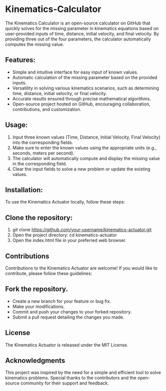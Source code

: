 # Kinematics-Calculator
 The Kinematics Calculator is an open-source calculator on GitHub that quickly solves for the missing parameter in kinematics equations based on user-provided inputs of time, distance, initial velocity, and final velocity. By providing three out of the four parameters, the calculator automatically computes the missing value.
 
## Features:
 - Simple and intuitive interface for easy input of known values.
 - Automatic calculation of the missing parameter based on the provided inputs.
 - Versatility in solving various kinematics scenarios, such as determining time, distance, initial velocity, or final velocity.
 - Accurate results ensured through precise mathematical algorithms.
 - Open-source project hosted on GitHub, encouraging collaboration, contributions, and customization.
 
## Usage:
 1) Input three known values (Time, Distance, Initial Velocity, Final Velocity) into the corresponding fields.
 2) Make sure to enter the known values using the appropriate units (e.g., seconds, meters per second).
 3) The calculator will automatically compute and display the missing value in the corresponding field.
 4) Clear the input fields to solve a new problem or update the existing values.
 
 ## Installation:

To use the Kinematics Actuator locally, follow these steps:

## Clone the repository:
 1) git clone https://github.com/your-username/kinematics-actuator.git
 2) Open the project directory:
    cd kinematics-actuator
 3) Open the index.html file in your preferred web browser.
 
## Contributions
Contributions to the Kinematics Actuator are welcome! If you would like to contribute, please follow these guidelines:

## Fork the repository.
 - Create a new branch for your feature or bug fix.
 - Make your modifications.
 - Commit and push your changes to your forked repository.
 - Submit a pull request detailing the changes you made.
 ## License
  The Kinematics Actuator is released under the MIT License.

## Acknowledgments
This project was inspired by the need for a simple and efficient tool to solve kinematics problems. Special thanks to the contributors and the open-source community for their support and feedback.
